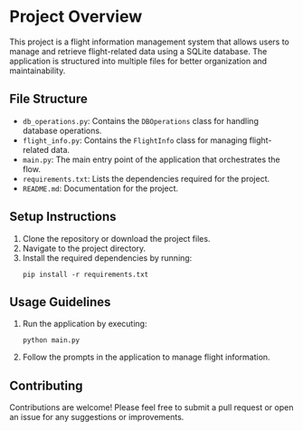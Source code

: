 # Project Overview

This project is a flight information management system that allows users to manage and retrieve flight-related data using a SQLite database. The application is structured into multiple files for better organization and maintainability.

## File Structure

- `db_operations.py`: Contains the `DBOperations` class for handling database operations.
- `flight_info.py`: Contains the `FlightInfo` class for managing flight-related data.
- `main.py`: The main entry point of the application that orchestrates the flow.
- `requirements.txt`: Lists the dependencies required for the project.
- `README.md`: Documentation for the project.

## Setup Instructions

1. Clone the repository or download the project files.
2. Navigate to the project directory.
3. Install the required dependencies by running:
   ```
   pip install -r requirements.txt
   ```

## Usage Guidelines

1. Run the application by executing:
   ```
   python main.py
   ```
2. Follow the prompts in the application to manage flight information.

## Contributing

Contributions are welcome! Please feel free to submit a pull request or open an issue for any suggestions or improvements.